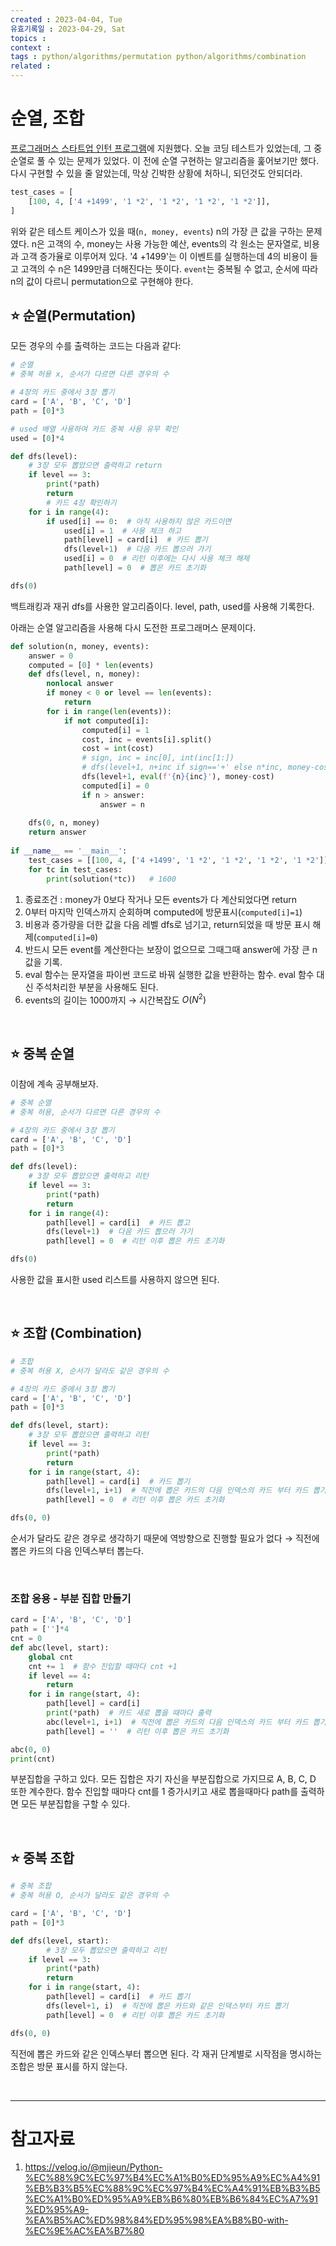```yaml
---
created : 2023-04-04, Tue
유효기록일 : 2023-04-29, Sat
topics : 
context :
tags : python/algorithms/permutation python/algorithms/combination
related : 
---
```

# 순열, 조합
[프로그래머스 스타트업 인턴 프로그램](https://career.programmers.co.kr/competitions/3287/2023-summer-coding)에 지원했다. 오늘 코딩 테스트가 있었는데, 그 중 순열로 풀 수 있는 문제가 있었다. 이 전에 순열 구현하는 알고리즘을 훑어보기만 했다. 다시 구현할 수 있을 줄 알았는데, 막상 긴박한 상황에 처하니, 되던것도 안되더라.

```python
test_cases = [
	[100, 4, ['4 +1499', '1 *2', '1 *2', '1 *2', '1 *2']],
]
```
위와 같은 테스트 케이스가 있을 때(`n, money, events`) n의 가장 큰 값을 구하는 문제였다. n은 고객의 수, money는 사용 가능한 예산, events의 각 원소는 문자열로, 비용과 고객 증가율로 이루어져 있다. '4 +1499'는 이 이벤트를 실행하는데 4의 비용이 들고 고객의 수 n은 1499만큼 더해진다는 뜻이다. `event`는 중복될 수 없고, 순서에 따라 n의 값이 다르니 permutation으로 구현해야 한다.

## ⭐️ 순열(Permutation)

모든 경우의 수를 출력하는 코드는 다음과 같다:
```python
# 순열
# 중복 허용 x, 순서가 다르면 다른 경우의 수

# 4장의 카드 중에서 3장 뽑기 
card = ['A', 'B', 'C', 'D']
path = [0]*3

# used 배열 사용하여 카드 중복 사용 유무 확인
used = [0]*4

def dfs(level):
	# 3장 모두 뽑았으면 출력하고 return
    if level == 3:
        print(*path)
        return
		# 카드 4장 확인하기
    for i in range(4):
        if used[i] == 0:  # 아직 사용하지 않은 카드이면
            used[i] = 1  # 사용 체크 하고
            path[level] = card[i]  # 카드 뽑기
            dfs(level+1)  # 다음 카드 뽑으러 가기
            used[i] = 0  # 리턴 이후에는 다시 사용 체크 해제
            path[level] = 0  # 뽑은 카드 초기화

dfs(0)
```
백트래킹과 재귀 dfs를 사용한 알고리즘이다. level, path, used를 사용해 기록한다.  

아래는 순열 알고리즘을 사용해 다시 도전한 프로그래머스 문제이다.

```python
def solution(n, money, events):
	answer = 0
	computed = [0] * len(events)
	def dfs(level, n, money):
		nonlocal answer
		if money < 0 or level == len(events):
			return
		for i in range(len(events)):
			if not computed[i]:
				computed[i] = 1
				cost, inc = events[i].split()
				cost = int(cost)
				# sign, inc = inc[0], int(inc[1:])
				# dfs(level+1, n+inc if sign=='+' else n*inc, money-cost)
				dfs(level+1, eval(f'{n}{inc}'), money-cost)
				computed[i] = 0
				if n > answer:
					answer = n
				
	dfs(0, n, money)
	return answer
			
if __name__ == '__main__':
	test_cases = [[100, 4, ['4 +1499', '1 *2', '1 *2', '1 *2', '1 *2']],]
	for tc in test_cases:
		print(solution(*tc))   # 1600
```
1. 종료조건 : money가 0보다 작거나 모든 events가 다 계산되었다면 return
2. 0부터 마지막 인덱스까지 순회하며 computed에 방문표시(`computed[i]=1`)
3. 비용과 증가량을 더한 값을 다음 레벨 dfs로 넘기고, return되었을 때 방문 표시 해제(`computed[i]=0`)
4. 반드시 모든 event를 계산한다는 보장이 없으므로 그때그때 answer에 가장 큰 n 값을 기록.
5. eval 함수는 문자열을 파이썬 코드로 바꿔 실행한 값을 반환하는 함수. eval 함수 대신 주석처리한 부분을 사용해도 된다.
6. events의 길이는 1000까지 → 시간복잡도 $O(N^2)$

<br>

## ⭐️ 중복 순열
이참에 계속 공부해보자.

```python
# 중복 순열 
# 중복 허용, 순서가 다르면 다른 경우의 수

# 4장의 카드 중에서 3장 뽑기 
card = ['A', 'B', 'C', 'D']
path = [0]*3

def dfs(level):
	# 3장 모두 뽑았으면 출력하고 리턴
    if level == 3:
        print(*path)
        return
    for i in range(4):
        path[level] = card[i]  # 카드 뽑고
        dfs(level+1)  # 다음 카드 뽑으러 가기
        path[level] = 0  # 리턴 이후 뽑은 카드 초기화

dfs(0)
```
사용한 값을 표시한 used 리스트를 사용하지 않으면 된다.

<br>

## ⭐️ 조합 (Combination)

```python
# 조합
# 중복 허용 X, 순서가 달라도 같은 경우의 수

# 4장의 카드 중에서 3장 뽑기 
card = ['A', 'B', 'C', 'D']
path = [0]*3

def dfs(level, start):
	# 3장 모두 뽑았으면 출력하고 리턴
    if level == 3:
        print(*path)
        return
    for i in range(start, 4):  
        path[level] = card[i]  # 카드 뽑기
        dfs(level+1, i+1)  # 직전에 뽑은 카드의 다음 인덱스의 카드 부터 카드 뽑기
        path[level] = 0  # 리턴 이후 뽑은 카드 초기화

dfs(0, 0)
```

순서가 달라도 같은 경우로 생각하기 때문에 역방향으로 진행할 필요가 없다 → 직전에 뽑은 카드의 다음 인덱스부터 뽑는다.

<br>

### 조합 응용 - 부분 집합 만들기
```python
card = ['A', 'B', 'C', 'D']
path = ['']*4
cnt = 0
def abc(level, start):
    global cnt
    cnt += 1  # 함수 진입할 때마다 cnt +1
    if level == 4:
        return
    for i in range(start, 4):
        path[level] = card[i]
        print(*path)  # 카드 새로 뽑을 때마다 출력
        abc(level+1, i+1)  # 직전에 뽑은 카드의 다음 인덱스의 카드 부터 카드 뽑기
        path[level] = ''  # 리턴 이후 뽑은 카드 초기화

abc(0, 0)
print(cnt)
```

부분집합을 구하고 있다. 모든 집합은 자기 자신을 부분집합으로 가지므로 A, B, C, D 또한 계수한다. 함수 진입할 때마다 cnt를 1 증가시키고 새로 뽑을때마다 path를 출력하면 모든 부분집합을 구할 수 있다.

<br>

## ⭐️ 중복 조합
```python
# 중복 조합
# 중복 허용 O, 순서가 달라도 같은 경우의 수

card = ['A', 'B', 'C', 'D']
path = [0]*3

def dfs(level, start):
		# 3장 모두 뽑았으면 출력하고 리턴
    if level == 3:
        print(*path)
        return 
    for i in range(start, 4):
        path[level] = card[i]  # 카드 뽑기
        dfs(level+1, i)  # 직전에 뽑은 카드와 같은 인덱스부터 카드 뽑기
        path[level] = 0  # 리턴 이후 뽑은 카드 초기화

dfs(0, 0)
```
직전에 뽑은 카드와 같은 인덱스부터 뽑으면 된다. 각 재귀 단계별로 시작점을 명시하는 조합은 방문 표시를 하지 않는다.

<br>

---
# 참고자료
1. https://velog.io/@mjieun/Python-%EC%88%9C%EC%97%B4%EC%A1%B0%ED%95%A9%EC%A4%91%EB%B3%B5%EC%88%9C%EC%97%B4%EC%A4%91%EB%B3%B5%EC%A1%B0%ED%95%A9%EB%B6%80%EB%B6%84%EC%A7%91%ED%95%A9-%EA%B5%AC%ED%98%84%ED%95%98%EA%B8%B0-with-%EC%9E%AC%EA%B7%80